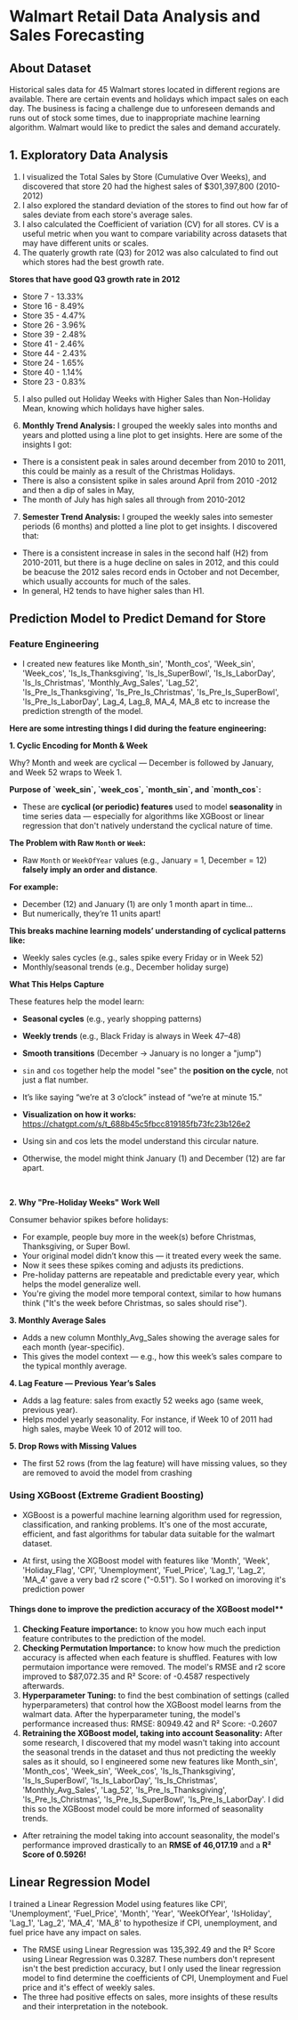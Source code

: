 # Walmart Retail Data Analysis and Sales Forecasting


## About Dataset

 Historical sales data for 45 Walmart stores located in different regions are available. There are certain events and holidays which impact sales on each day. The business is facing a challenge due to unforeseen demands and runs out of stock some times, due to inappropriate machine learning algorithm. Walmart would like to predict the sales and demand accurately.


 ## 1. Exploratory Data Analysis

1.  I visualized the Total Sales by Store (Cumulative Over Weeks), and discovered that store 20 had the highest sales of $301,397,800 (2010-2012)
2.  I also explored the standard deviation of the stores to find out how far of sales deviate from each store's average sales.
3.  I also calculated the Coefficient of variation (CV) for all stores. CV is a useful metric when you want to compare variability across datasets that may have different units or scales.
4.  The quaterly growth rate (Q3) for 2012 was also calculated to find out which stores had the best growth rate.

**Stores that have good Q3 growth rate in 2012**

- Store 7  - 13.33%
- Store 16 - 8.49%
- Store 35 - 4.47%
- Store 26 - 3.96%
- Store 39 - 2.48%
- Store 41 - 2.46%
- Store 44 - 2.43%
- Store 24 - 1.65%
- Store 40 - 1.14%
- Store 23 - 0.83%

5. I also pulled out Holiday Weeks with Higher Sales than Non-Holiday Mean, knowing which holidays have higher sales.

6. **Monthly Trend Analysis:**  I grouped the weekly sales into months and years and plotted using a line plot to get insights. Here are some of the insights I got:

- There is a consistent peak in sales around december from 2010 to 2011, this could be mainly as a result of the Christmas Holidays.
- There is also a consistent spike in sales around April from 2010 -2012 and then a dip of sales in May,
- The month of July has high sales all through from 2010-2012

7. **Semester Trend Analysis:** I grouped the weekly sales into semester periods (6 months) and plotted a line plot to get insights. I discovered that:

- There is a consistent increase in sales in the second half (H2) from 2010-2011, but there is a huge decline on sales in 2012, and this could be beacuse the 2012 sales record ends in October and not December, which usually accounts for much of the sales.
- In general, H2 tends to have higher sales than H1.



## Prediction Model to Predict Demand for Store

### Feature Engineering

- I created new features like Month_sin', 'Month_cos', 'Week_sin', 'Week_cos',
    'Is_Is_Thanksgiving', 'Is_Is_SuperBowl', 'Is_Is_LaborDay', 'Is_Is_Christmas',
    'Monthly_Avg_Sales', 'Lag_52', 'Is_Pre_Is_Thanksgiving', 'Is_Pre_Is_Christmas', 'Is_Pre_Is_SuperBowl', 'Is_Pre_Is_LaborDay', Lag_4, Lag_8, MA_4, MA_8 etc to increase the prediction strength of the model.

**Here are some intresting things I did during the feature engineering:**

<b> 1. Cyclic Encoding for Month & Week </b>
<p> Why? Month and week are cyclical — December is followed by January, and Week 52 wraps to Week 1. </p>
<b> Purpose of `week_sin`, `week_cos`, `month_sin`, and `month_cos`:</b>

- These are **cyclical (or periodic) features** used to model **seasonality** in time series data — especially for algorithms like XGBoost or linear regression that don't natively understand the cyclical nature of time.

<b> The Problem with Raw `Month` or `Week`:</b>

- Raw `Month` or `WeekOfYear` values (e.g., January = 1, December = 12) **falsely imply an order and distance**.

<b>For example: </b>

- December (12) and January (1) are only 1 month apart in time…
- But numerically, they’re 11 units apart! 

<b> This breaks machine learning models’ understanding of **cyclical patterns** like:</b>

- Weekly sales cycles (e.g., sales spike every Friday or in Week 52)
- Monthly/seasonal trends (e.g., December holiday surge)

<b> What This Helps Capture </b>

These features help the model learn:

* **Seasonal cycles** (e.g., yearly shopping patterns)
* **Weekly trends** (e.g., Black Friday is always in Week 47–48)
* **Smooth transitions** (December → January is no longer a "jump")


* `sin` and `cos` together help the model "see" the **position on the cycle**, not just a flat number.
* It’s like saying “we’re at 3 o’clock” instead of “we’re at minute 15.”

- <b>Visualization on how it works:</b> https://chatgpt.com/s/t_688b45c5fbcc819185fb73fc23b126e2 

- Using sin and cos lets the model understand this circular nature.
- Otherwise, the model might think January (1) and December (12) are far apart.</p>

<br>

<b> 2. Why "Pre-Holiday Weeks" Work Well </b>
<p>Consumer behavior spikes before holidays:</p>

- For example, people buy more in the week(s) before Christmas, Thanksgiving, or Super Bowl.
- Your original model didn’t know this — it treated every week the same.
- Now it sees these spikes coming and adjusts its predictions.
- Pre-holiday patterns are repeatable and predictable every year, which helps the model generalize well.
- You're giving the model more temporal context, similar to how humans think ("It's the week before Christmas, so sales should rise").


<b> 3. Monthly Average Sales </b>

- Adds a new column Monthly_Avg_Sales showing the average sales for each month (year-specific).
- This gives the model context — e.g., how this week’s sales compare to the typical monthly average.

<b> 4. Lag Feature — Previous Year’s Sales </b>

- Adds a lag feature: sales from exactly 52 weeks ago (same week, previous year).
- Helps model yearly seasonality. For instance, if Week 10 of 2011 had high sales, maybe Week 10 of 2012 will too.

<b> 5. Drop Rows with Missing Values </b>

- The first 52 rows (from the lag feature) will have missing values, so they are removed to avoid the model from crashing



### Using XGBoost (Extreme Gradient Boosting)

- XGBoost is a powerful machine learning algorithm used for regression, classification, and ranking problems. It's one of the most accurate, efficient, and fast algorithms for tabular data suitable for the walmart dataset.</p>
- At first, using the XGBoost model with features like 'Month', 'Week', 'Holiday_Flag', 'CPI', 'Unemployment', 'Fuel_Price', 'Lag_1', 'Lag_2', 'MA_4'
gave a very bad r2 score ("-0.51"). So I worked on imoroving it's prediction power

#### Things done to improve the prediction accuracy of the XGBoost model**

1. **Checking Feature importance:** to know you how much each input feature contributes to the prediction of the model.
2. **Checking Permutation Importance:** to know how much the prediction accuracy is affected when each feature is shuffled. Features with low permutaion importance were removed. The model's RMSE and r2 score improved to $87,072.35 and R² Score: of -0.4587 respectively afterwards.
3. **Hyperparameter Tuning:** to find the best combination of settings (called hyperparameters) that control how the XGBoost model learns from the walmart data. After the hyperparameter tuning, the model's performance increased thus: RMSE: 80949.42 and R² Score: -0.2607
4. **Retraining the XGBoost model, taking into account Seasonality:** After some research, I discovered that my model wasn't taking into account the seasonal trends in the dataset and thus not predicting the weekly sales as it should, so I engineered some new features like Month_sin', 'Month_cos', 'Week_sin', 'Week_cos', 'Is_Is_Thanksgiving', 'Is_Is_SuperBowl', 'Is_Is_LaborDay', 'Is_Is_Christmas', 'Monthly_Avg_Sales', 'Lag_52', 'Is_Pre_Is_Thanksgiving', 'Is_Pre_Is_Christmas', 'Is_Pre_Is_SuperBowl', 'Is_Pre_Is_LaborDay'.   I did this so the XGBoost model could be more informed of seasonality trends.

- After retraining the model taking into account seasonality, the model's performance improved drastically to an **RMSE of 46,017.19** and a **R² Score of 0.5926!**


## Linear Regression Model

<p> I trained a Linear Regression Model using features like CPI', 'Unemployment', 'Fuel_Price', 'Month', 'Year', 'WeekOfYear', 'IsHoliday',
'Lag_1', 'Lag_2', 'MA_4', 'MA_8' to hypothesize if CPI, unemployment, and fuel price have any impact on sales.</p>

- The RMSE using Linear Regression was 135,392.49 and the R² Score using Linear Regression was 0.3287. These numbers don't represent isn't the best prediction accuracy, but I only used the linear regression model to find determine the coefficients of CPI, Unemployment and Fuel price and it's effect of weekly sales.
- The three had positive effects on sales, more insights of these results and their interpretation in the notebook.












































